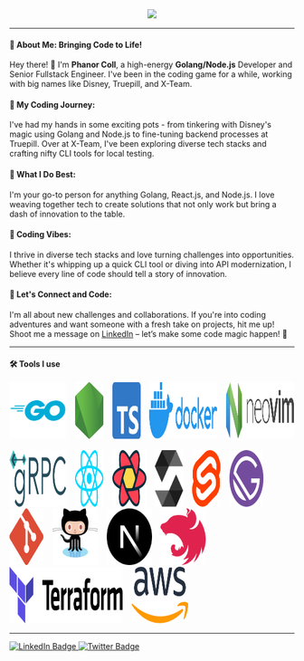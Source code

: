 <div id="header" align="center">
  <img src="https://media.giphy.com/media/v1.Y2lkPTc5MGI3NjExZTBucGJxYWwxZmxucHY3andtdG14bnVwN3ZiM21udzB2MmFkYWNveiZlcD12MV9pbnRlcm5hbF9naWZfYnlfaWQmY3Q9Zw/m6pvmOSXuTEPaKFWBz/giphy.gif" width="100"/>
</div>

---

#### :robot: About Me: Bringing Code to Life!

Hey there! 👋 I'm **Phanor Coll**, a high-energy __Golang/Node.js__ Developer and Senior Fullstack Engineer. I've been in the coding game for a while, working with big names like Disney, Truepill, and X-Team.

#### :floppy_disk: My Coding Journey:

I've had my hands in some exciting pots - from tinkering with Disney's magic using Golang and Node.js to fine-tuning backend processes at Truepill. Over at X-Team, I've been exploring diverse tech stacks and crafting nifty CLI tools for local testing.

#### :rocket: What I Do Best:

I'm your go-to person for anything Golang, React.js, and Node.js. I love weaving together tech to create solutions that not only work but bring a dash of innovation to the table.

#### :battery: Coding Vibes:

I thrive in diverse tech stacks and love turning challenges into opportunities. Whether it's whipping up a quick CLI tool or diving into API modernization, I believe every line of code should tell a story of innovation.

#### :vulcan_salute: Let's Connect and Code:

I'm all about new challenges and collaborations. If you're into coding adventures and want someone with a fresh take on projects, hit me up! Shoot me a message on [LinkedIn](https://linkedin.com/in/phanorcoll) – let’s make some code magic happen! 🚀

---
#### :hammer_and_wrench: Tools I use

<div>
  <img src="./img/go.svg" title="Go" alt="Go" width="100" height="100"/>&nbsp;&nbsp;&nbsp;
  <img src="./img/nodejs-icon-alt.svg" title="nodejs" alt="nodejs" width="50" height="100"/>&nbsp;&nbsp;&nbsp;
  <img src="./img/typescript-icon.svg" title="typescript" alt="typescript" width="50" height="100"/>&nbsp;&nbsp;&nbsp;
  <img src="./img/docker.svg" title="docker" alt="docker" width="120" height="100"/>&nbsp;&nbsp;&nbsp;
  <img src="./img/neovim.svg" title="neovim" alt="neovim" width="120" height="100"/>&nbsp;&nbsp;&nbsp;
</div>

<div>
  <img src="./img/grpc.svg" title="grpc" alt="grpc" width="100" height="100"/>&nbsp;&nbsp;&nbsp;
  <img src="./img/react.svg" title="reactjs" alt="reactjs" width="50" height="100"/>&nbsp;&nbsp;&nbsp;
  <img src="./img/react-query-icon.svg" title="tanstack" alt="tanstack" width="60" height="100"/>&nbsp;&nbsp;&nbsp;
  <img src="./img/solidity.svg" title="docker" alt="docker" width="50" height="100"/>&nbsp;&nbsp;&nbsp;
  <img src="./img/svelte-icon.svg" title="svelte" alt="svelte" width="50" height="100"/>&nbsp;&nbsp;&nbsp;
  <img src="./img/gatsby.svg" title="gatsby" alt="gatsby" width="60" height="100"/>&nbsp;&nbsp;&nbsp;
</div>
<div>
  <img src="./img/git-icon.svg" title="Go" alt="Go" width="60" height="100"/>&nbsp;&nbsp;&nbsp;
  <img src="./img/github-octocat.svg" title="Go" alt="Go" width="80" height="100"/>&nbsp;&nbsp;&nbsp;
  <img src="./img/nextjs-icon.svg" title="Go" alt="Go" width="80" height="100"/>&nbsp;&nbsp;&nbsp;
  <img src="./img/nestjs.svg" title="Go" alt="Go" width="80" height="100"/>&nbsp;&nbsp;&nbsp;
</div>

<div>
      <img src="./img/terraform.svg" title="terraform" alt="terraform" width="200" height="100"/>&nbsp;&nbsp;&nbsp;
      <img src="./img/aws.svg" title="aws" alt="aws" width="100" height="100"/>&nbsp;&nbsp;&nbsp;
</div>

---

<div id="badges">
  <a href="your-linkedin-URL">
    <img src="https://img.shields.io/badge/LinkedIn-blue?style=for-the-badge&logo=linkedin&logoColor=white" alt="LinkedIn Badge"/>
  </a>
  <a href="your-twitter-URL">
    <img src="https://img.shields.io/badge/Twitter-blue?style=for-the-badge&logo=twitter&logoColor=white" alt="Twitter Badge"/>
  </a>
</div>


<!--
**phanorcoll/phanorcoll** is a ✨ _special_ ✨ repository because its `README.md` (this file) appears on your GitHub profile.

Here are some ideas to get you started:

- 🔭 I’m currently working on ...
- 🌱 I’m currently learning ...
- 👯 I’m looking to collaborate on ...
- 🤔 I’m looking for help with ...
- 💬 Ask me about ...
- 📫 How to reach me: ...
- 😄 Pronouns: ...
- ⚡ Fun fact: ...
-->
